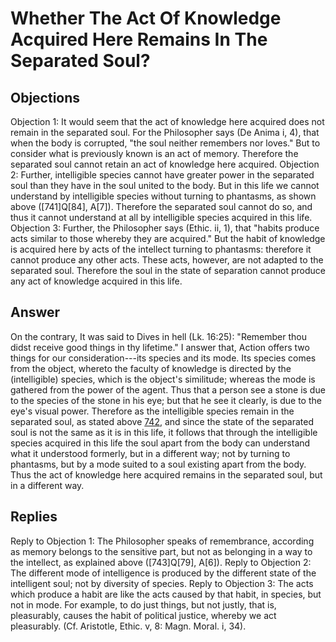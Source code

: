 # Whether The Act Of Knowledge Acquired Here Remains In The Separated Soul?
## Objections
Objection 1: It would seem that the act of knowledge here acquired does not remain in the separated soul. For the Philosopher says (De Anima i, 4), that when the body is corrupted, "the soul neither remembers nor loves." But to consider what is previously known is an act of memory. Therefore the separated soul cannot retain an act of knowledge here acquired.
Objection 2: Further, intelligible species cannot have greater power in the separated soul than they have in the soul united to the body. But in this life we cannot understand by intelligible species without turning to phantasms, as shown above ([741]Q[84], A[7]). Therefore the separated soul cannot do so, and thus it cannot understand at all by intelligible species acquired in this life.
Objection 3: Further, the Philosopher says (Ethic. ii, 1), that "habits produce acts similar to those whereby they are acquired." But the habit of knowledge is acquired here by acts of the intellect turning to phantasms: therefore it cannot produce any other acts. These acts, however, are not adapted to the separated soul. Therefore the soul in the state of separation cannot produce any act of knowledge acquired in this life.
## Answer
On the contrary, It was said to Dives in hell (Lk. 16:25): "Remember thou didst receive good things in thy lifetime."
I answer that, Action offers two things for our consideration---its species and its mode. Its species comes from the object, whereto the faculty of knowledge is directed by the (intelligible) species, which is the object's similitude; whereas the mode is gathered from the power of the agent. Thus that a person see a stone is due to the species of the stone in his eye; but that he see it clearly, is due to the eye's visual power. Therefore as the intelligible species remain in the separated soul, as stated above [742](A[5]), and since the state of the separated soul is not the same as it is in this life, it follows that through the intelligible species acquired in this life the soul apart from the body can understand what it understood formerly, but in a different way; not by turning to phantasms, but by a mode suited to a soul existing apart from the body. Thus the act of knowledge here acquired remains in the separated soul, but in a different way.
## Replies
Reply to Objection 1: The Philosopher speaks of remembrance, according as memory belongs to the sensitive part, but not as belonging in a way to the intellect, as explained above ([743]Q[79], A[6]).
Reply to Objection 2: The different mode of intelligence is produced by the different state of the intelligent soul; not by diversity of species.
Reply to Objection 3: The acts which produce a habit are like the acts caused by that habit, in species, but not in mode. For example, to do just things, but not justly, that is, pleasurably, causes the habit of political justice, whereby we act pleasurably. (Cf. Aristotle, Ethic. v, 8: Magn. Moral. i, 34).